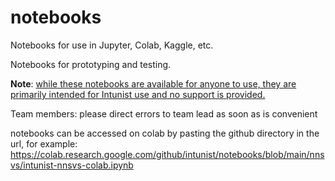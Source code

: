 # notebooks
Notebooks for use in Jupyter, Colab, Kaggle, etc.

Notebooks for prototyping and testing.

**Note**: <ins>while these notebooks are available for anyone to use, they are primarily intended for Intunist use and no support is provided.</ins>

Team members: please direct errors to team lead as soon as is convenient

notebooks can be accessed on colab by pasting the github directory in the url, for example: https://colab.research.google.com/github/intunist/notebooks/blob/main/nnsvs/intunist-nnsvs-colab.ipynb
